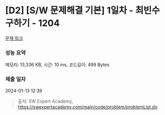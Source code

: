 # [D2] [S/W 문제해결 기본] 1일차 - 최빈수 구하기 - 1204 

[문제 링크](https://swexpertacademy.com/main/code/problem/problemDetail.do?contestProbId=AV13zo1KAAACFAYh) 

### 성능 요약

메모리: 13,336 KB, 시간: 10 ms, 코드길이: 499 Bytes

### 제출 일자

2024-01-13 12:39



> 출처: SW Expert Academy, https://swexpertacademy.com/main/code/problem/problemList.do